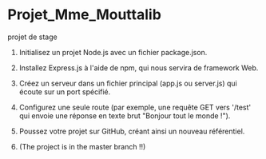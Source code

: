 # Projet_Mme_Mouttalib
projet de stage
1. Initialisez un projet Node.js avec un fichier package.json.
2. Installez Express.js à l'aide de npm, qui nous servira de framework Web.
3. Créez un serveur dans un fichier principal (app.js ou server.js) qui écoute sur un port spécifié.
4. Configurez une seule route (par exemple, une requête GET vers '/test' qui envoie une réponse en texte brut "Bonjour tout le monde !").
5. Poussez votre projet sur GitHub, créant ainsi un nouveau référentiel.

6. (The project is in the master branch !!)
